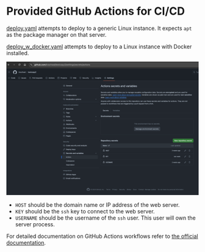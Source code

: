 # Provided GitHub Actions for CI/CD

[deploy.yaml](..%2Ftemplate%2F.github%2Fworkflows%2Fdeploy.yaml) attempts to deploy to a generic Linux instance. It expects `apt` as the package manager on that server. 




[deploy_w_docker.yaml](..%2Ftemplate%2F.github%2Fworkflows%2Fdeploy_w_docker.yaml) attempts to deploy to a Linux instance with Docker installed. 





![img_5.png](img_5.png)

- `HOST` should be the domain name or IP address of the web server.
- `KEY` should be the `ssh` key to connect to the web server.
- `USERNAME` should be the username of the `ssh` user. This user will own the server process.




For detailed documentation on GitHub Actions workflows refer to [the official documentation](https://docs.github.com/en/actions/writing-workflows).